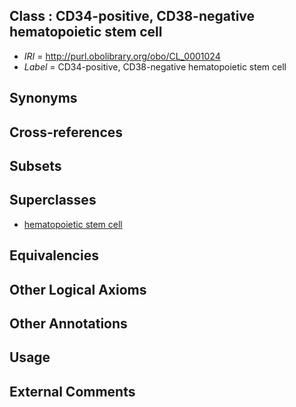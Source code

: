 
## Class : CD34-positive, CD38-negative hematopoietic stem cell

 * *IRI* = http://purl.obolibrary.org/obo/CL_0001024
 * *Label* = CD34-positive, CD38-negative hematopoietic stem cell

## Synonyms


## Cross-references


## Subsets


## Superclasses

 * [hematopoietic stem cell](../../CL/37/CL_0000037.md)

## Equivalencies


## Other Logical Axioms


## Other Annotations


## Usage


## External Comments

